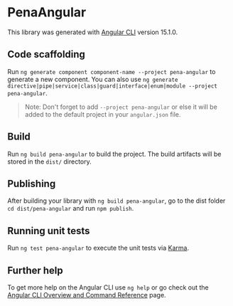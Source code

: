 # PenaAngular

This library was generated with [Angular CLI](https://github.com/angular/angular-cli) version 15.1.0.

## Code scaffolding

Run `ng generate component component-name --project pena-angular` to generate a new component. You can also use `ng generate directive|pipe|service|class|guard|interface|enum|module --project pena-angular`.
> Note: Don't forget to add `--project pena-angular` or else it will be added to the default project in your `angular.json` file. 

## Build

Run `ng build pena-angular` to build the project. The build artifacts will be stored in the `dist/` directory.

## Publishing

After building your library with `ng build pena-angular`, go to the dist folder `cd dist/pena-angular` and run `npm publish`.

## Running unit tests

Run `ng test pena-angular` to execute the unit tests via [Karma](https://karma-runner.github.io).

## Further help

To get more help on the Angular CLI use `ng help` or go check out the [Angular CLI Overview and Command Reference](https://angular.io/cli) page.
